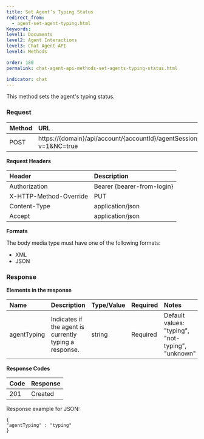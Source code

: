 ```yaml
---
title: Set Agent’s Typing Status
redirect_from:
  - agent-set-agent-typing.html
Keywords:
level1: Documents
level2: Agent Interactions
level3: Chat Agent API
level4: Methods

order: 180
permalink: chat-agent-api-methods-set-agents-typing-status.html

indicator: chat
---
```


This method sets the agent's typing status.

### Request

| Method | URL |
| :--- | :--- |
| POST | https://{domain}/api/account/{accountId}/agentSession/{agentSessionId}/chat/{chatId}/info/agentTyping?v=1&NC=true|
**Request Headers**

| Header | Description |
| :--- | :--- |
| Authorization| Bearer {bearer-from-login} |
| X-HTTP-Method-Override | PUT |
| Content-Type | application/json |
| Accept | application/json |

**Formats**

The body media type must have one of the following formats:

- XML
- JSON

### Response

**Elements in the response**

| Name | Description | Type/Value | Required | Notes |
| :--- | :--- | :--- | :--- | :--- |
| agentTyping | Indicates if the agent is currently typing a response. | string | Required | Default values: "typing", "not-typing", "unknown" |

**Response Codes**

| Code | Response |
| :--- | :--- |
| 201 | Created |

Response example for JSON:

    {
    "agentTyping" : "typing"
    }
